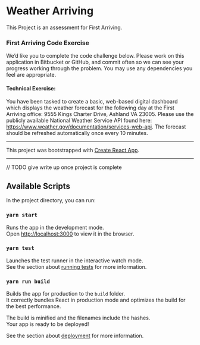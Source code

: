 # Weather Arriving
This Project is an assessment for First Arriving. 


### First Arriving Code Exercise


We’d like you to complete the code challenge below. Please work on this application in
Bitbucket or GitHub, and commit often so we can see your progress working through the
problem. You may use any dependencies you feel are appropriate.

#### Technical Exercise:
You have been tasked to create a basic, web-based digital dashboard which displays the
weather forecast for the following day at the First Arriving office: 9555 Kings Charter Drive,
Ashland VA 23005. Please use the publicly available National Weather Service API found here:
https://www.weather.gov/documentation/services-web-api. The forecast should be refreshed
automatically once every 10 minutes.


-----

This project was bootstrapped with [Create React App](https://github.com/facebook/create-react-app).

-----

// TODO give write up once project is complete

## Available Scripts

In the project directory, you can run:

### `yarn start`

Runs the app in the development mode.\
Open [http://localhost:3000](http://localhost:3000) to view it in the browser.

### `yarn test`

Launches the test runner in the interactive watch mode.\
See the section about [running tests](https://facebook.github.io/create-react-app/docs/running-tests) for more information.

### `yarn run build`

Builds the app for production to the `build` folder.\
It correctly bundles React in production mode and optimizes the build for the best performance.

The build is minified and the filenames include the hashes.\
Your app is ready to be deployed!

See the section about [deployment](https://facebook.github.io/create-react-app/docs/deployment) for more information.
